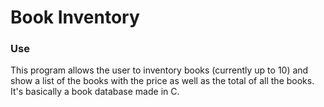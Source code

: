 <h1>Book Inventory</h1>

<h3>Use</h3>
This program allows the user to inventory books (currently up to 10) and show a list of the books with the price as well as the total of all the books. It's basically a book database made in C.
